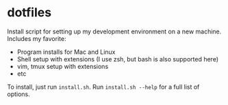 # dotfiles

Install script for setting up my development environment on a new machine.  Includes my favorite:

* Program installs for Mac and Linux
* Shell setup with extensions (I use zsh, but bash is also supported here)
* vim, tmux setup with extensions
* etc

To install, just run `install.sh`.  Run `install.sh --help` for a full list of options.
